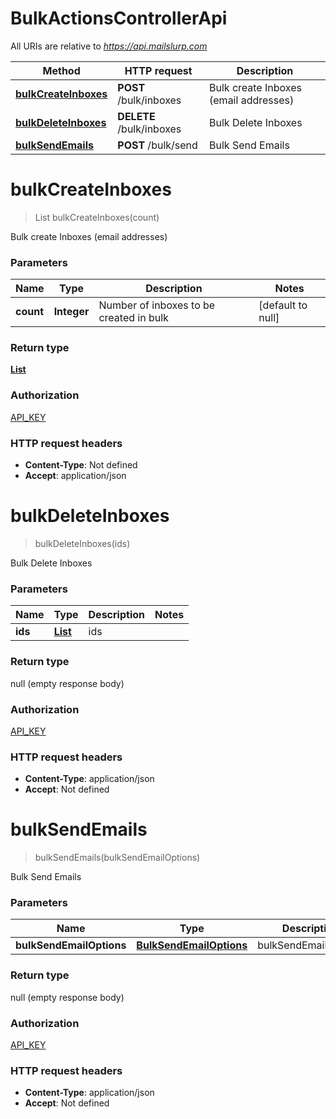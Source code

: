 # BulkActionsControllerApi

All URIs are relative to *https://api.mailslurp.com*

Method | HTTP request | Description
------------- | ------------- | -------------
[**bulkCreateInboxes**](BulkActionsControllerApi#bulkCreateInboxes) | **POST** /bulk/inboxes | Bulk create Inboxes (email addresses)
[**bulkDeleteInboxes**](BulkActionsControllerApi#bulkDeleteInboxes) | **DELETE** /bulk/inboxes | Bulk Delete Inboxes
[**bulkSendEmails**](BulkActionsControllerApi#bulkSendEmails) | **POST** /bulk/send | Bulk Send Emails


<a name="bulkCreateInboxes"></a>
# **bulkCreateInboxes**
> List bulkCreateInboxes(count)

Bulk create Inboxes (email addresses)

### Parameters

Name | Type | Description  | Notes
------------- | ------------- | ------------- | -------------
 **count** | **Integer**| Number of inboxes to be created in bulk | [default to null]

### Return type

[**List**](..//Models/Inbox)

### Authorization

[API_KEY](../README#API_KEY)

### HTTP request headers

- **Content-Type**: Not defined
- **Accept**: application/json

<a name="bulkDeleteInboxes"></a>
# **bulkDeleteInboxes**
> bulkDeleteInboxes(ids)

Bulk Delete Inboxes

### Parameters

Name | Type | Description  | Notes
------------- | ------------- | ------------- | -------------
 **ids** | [**List**](..//Models/UUID)| ids |

### Return type

null (empty response body)

### Authorization

[API_KEY](../README#API_KEY)

### HTTP request headers

- **Content-Type**: application/json
- **Accept**: Not defined

<a name="bulkSendEmails"></a>
# **bulkSendEmails**
> bulkSendEmails(bulkSendEmailOptions)

Bulk Send Emails

### Parameters

Name | Type | Description  | Notes
------------- | ------------- | ------------- | -------------
 **bulkSendEmailOptions** | [**BulkSendEmailOptions**](..//Models/BulkSendEmailOptions)| bulkSendEmailOptions |

### Return type

null (empty response body)

### Authorization

[API_KEY](../README#API_KEY)

### HTTP request headers

- **Content-Type**: application/json
- **Accept**: Not defined

